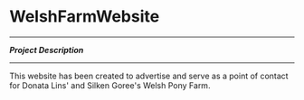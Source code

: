 # WelshFarmWebsite

*************************
***Project Description***
*************************

This website has been created to advertise and serve as a point of contact
for Donata Lins' and Silken Goree's Welsh Pony Farm.

